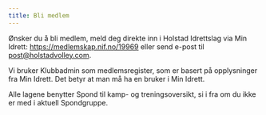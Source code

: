 ```yaml
---
title: Bli medlem
---
```


Ønsker du å bli medlem, meld deg direkte inn i Holstad Idrettslag via Min
Idrett: https://medlemskap.nif.no/19969 eller send e-post til
post@holstadvolley.com.

Vi bruker Klubbadmin som medlemsregister, som er basert på opplysninger fra Min
Idrett. Det betyr at man må ha en bruker i Min Idrett.

Alle lagene benytter Spond til kamp- og treningsoversikt, si i fra om du ikke er
med i aktuell Spondgruppe.
